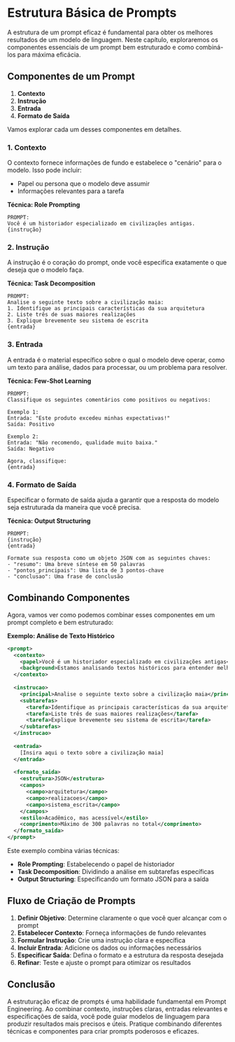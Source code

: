 # Estrutura Básica de Prompts

A estrutura de um prompt eficaz é fundamental para obter os melhores resultados de um modelo de linguagem. Neste capítulo, exploraremos os componentes essenciais de um prompt bem estruturado e como combiná-los para máxima eficácia.

## Componentes de um Prompt

1. **Contexto**
2. **Instrução**
3. **Entrada**
4. **Formato de Saída**

Vamos explorar cada um desses componentes em detalhes.

### 1. Contexto

O contexto fornece informações de fundo e estabelece o "cenário" para o modelo. Isso pode incluir:

- Papel ou persona que o modelo deve assumir
- Informações relevantes para a tarefa

**Técnica: Role Prompting**
```
PROMPT:
Você é um historiador especializado em civilizações antigas. 
{instrução}
```

### 2. Instrução

A instrução é o coração do prompt, onde você especifica exatamente o que deseja que o modelo faça.

**Técnica: Task Decomposition**
```
PROMPT:
Analise o seguinte texto sobre a civilização maia:
1. Identifique as principais características da sua arquitetura
2. Liste três de suas maiores realizações
3. Explique brevemente seu sistema de escrita
{entrada}
```

### 3. Entrada

A entrada é o material específico sobre o qual o modelo deve operar, como um texto para análise, dados para processar, ou um problema para resolver.

**Técnica: Few-Shot Learning**
```
PROMPT:
Classifique os seguintes comentários como positivos ou negativos:

Exemplo 1:
Entrada: "Este produto excedeu minhas expectativas!"
Saída: Positivo

Exemplo 2:
Entrada: "Não recomendo, qualidade muito baixa."
Saída: Negativo

Agora, classifique:
{entrada}
```

### 4. Formato de Saída

Especificar o formato de saída ajuda a garantir que a resposta do modelo seja estruturada da maneira que você precisa.

**Técnica: Output Structuring**
```
PROMPT:
{instrução}
{entrada}

Formate sua resposta como um objeto JSON com as seguintes chaves:
- "resumo": Uma breve síntese em 50 palavras
- "pontos_principais": Uma lista de 3 pontos-chave
- "conclusao": Uma frase de conclusão
```

## Combinando Componentes

Agora, vamos ver como podemos combinar esses componentes em um prompt completo e bem estruturado:

**Exemplo: Análise de Texto Histórico**

```xml
<prompt>
  <contexto>
    <papel>Você é um historiador especializado em civilizações antigas</papel>
    <background>Estamos analisando textos históricos para entender melhor as práticas culturais de civilizações antigas</background>
  </contexto>
  
  <instrucao>
    <principal>Analise o seguinte texto sobre a civilização maia</principal>
    <subtarefas>
      <tarefa>Identifique as principais características da sua arquitetura</tarefa>
      <tarefa>Liste três de suas maiores realizações</tarefa>
      <tarefa>Explique brevemente seu sistema de escrita</tarefa>
    </subtarefas>
  </instrucao>
  
  <entrada>
    [Insira aqui o texto sobre a civilização maia]
  </entrada>
  
  <formato_saida>
    <estrutura>JSON</estrutura>
    <campos>
      <campo>arquitetura</campo>
      <campo>realizacoes</campo>
      <campo>sistema_escrita</campo>
    </campos>
    <estilo>Acadêmico, mas acessível</estilo>
    <comprimento>Máximo de 300 palavras no total</comprimento>
  </formato_saida>
</prompt>
```

Este exemplo combina várias técnicas:
- **Role Prompting**: Estabelecendo o papel de historiador
- **Task Decomposition**: Dividindo a análise em subtarefas específicas
- **Output Structuring**: Especificando um formato JSON para a saída

## Fluxo de Criação de Prompts

1. **Definir Objetivo**: Determine claramente o que você quer alcançar com o prompt
2. **Estabelecer Contexto**: Forneça informações de fundo relevantes
3. **Formular Instrução**: Crie uma instrução clara e específica
4. **Incluir Entrada**: Adicione os dados ou informações necessários
5. **Especificar Saída**: Defina o formato e a estrutura da resposta desejada
6. **Refinar**: Teste e ajuste o prompt para otimizar os resultados

## Conclusão

A estruturação eficaz de prompts é uma habilidade fundamental em Prompt Engineering. Ao combinar contexto, instruções claras, entradas relevantes e especificações de saída, você pode guiar modelos de linguagem para produzir resultados mais precisos e úteis. Pratique combinando diferentes técnicas e componentes para criar prompts poderosos e eficazes.